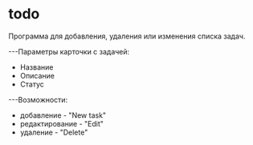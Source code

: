 # todo
Программа для добавления, удаления или изменения списка задач.

---Параметры карточки с задачей:
  - Название
  - Описание
  - Статус
 
---Возможности:
  - добавление - "New task"
  - редактирование - "Edit"
  - удаление - "Delete"

